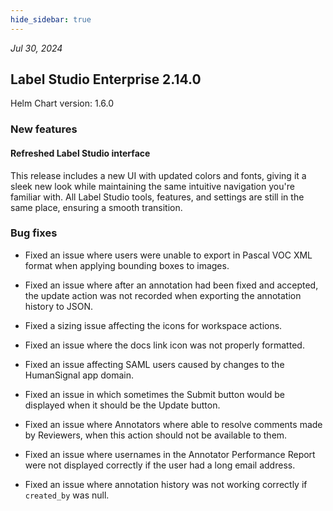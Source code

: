 ```yaml
---
hide_sidebar: true
---
```


*Jul 30, 2024*

## Label Studio Enterprise 2.14.0
Helm Chart version: 1.6.0

### New features

#### Refreshed Label Studio interface

This release includes a new UI with updated colors and fonts, giving it a sleek new look while maintaining the same intuitive navigation you're familiar with. All Label Studio tools, features, and settings are still in the same place, ensuring a smooth transition.

<screenshot to be added>

### Bug fixes

- Fixed an issue where users were unable to export in Pascal VOC XML format when applying bounding boxes to images.

- Fixed an issue where after an annotation had been fixed and accepted, the update action was not recorded when exporting the annotation history to JSON.

- Fixed a sizing issue affecting the icons for workspace actions.

- Fixed an issue where the docs link icon was not properly formatted.

- Fixed an issue affecting SAML users caused by changes to the HumanSignal app domain.

- Fixed an issue in which sometimes the Submit button would be displayed when it should be the Update button.

- Fixed an issue where Annotators where able to resolve comments made by Reviewers, when this action should not be available to them.

- Fixed an issue where usernames in the Annotator Performance Report were not displayed correctly if the user had a long email address.

- Fixed an issue where annotation history was not working correctly if `created_by` was null.

